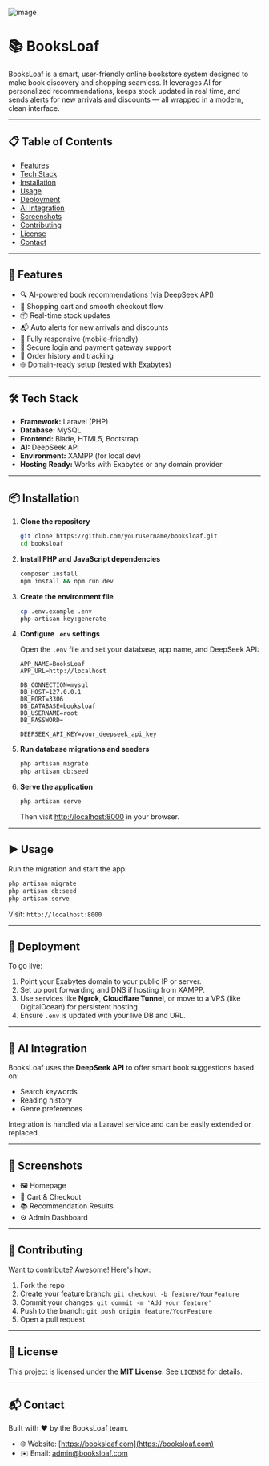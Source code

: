 ![image](https://github.com/user-attachments/assets/13b5538c-3f85-4e94-923d-703c342dd46d)
# 📚 BooksLoaf

BooksLoaf is a smart, user-friendly online bookstore system designed to make book discovery and shopping seamless. It leverages AI for personalized recommendations, keeps stock updated in real time, and sends alerts for new arrivals and discounts — all wrapped in a modern, clean interface.

---

## 📋 Table of Contents

- [Features](#-features)
- [Tech Stack](#-tech-stack)
- [Installation](#-installation)
- [Usage](#-usage)
- [Deployment](#-deployment)
- [AI Integration](#-ai-integration)
- [Screenshots](#-screenshots)
- [Contributing](#-contributing)
- [License](#-license)
- [Contact](#-contact)

---

## 🚀 Features

- 🔍 AI-powered book recommendations (via DeepSeek API)
- 🛒 Shopping cart and smooth checkout flow
- 📦 Real-time stock updates
- 📬 Auto alerts for new arrivals and discounts
- 📱 Fully responsive (mobile-friendly)
- 🔐 Secure login and payment gateway support
- 🧾 Order history and tracking
- 🌐 Domain-ready setup (tested with Exabytes)

---

## 🛠️ Tech Stack

- **Framework:** Laravel (PHP)
- **Database:** MySQL
- **Frontend:** Blade, HTML5, Bootstrap
- **AI:** DeepSeek API
- **Environment:** XAMPP (for local dev)
- **Hosting Ready:** Works with Exabytes or any domain provider

---

## 📦 Installation

1. **Clone the repository**
   
   ```bash
   git clone https://github.com/yourusername/booksloaf.git
   cd booksloaf
   ```

2. **Install PHP and JavaScript dependencies**
   
   ```bash
   composer install
   npm install && npm run dev
   ```

3. **Create the environment file**
   
   ```bash
   cp .env.example .env
   php artisan key:generate
   ```

4. **Configure `.env` settings**
   
   Open the `.env` file and set your database, app name, and DeepSeek API:

   ```env
   APP_NAME=BooksLoaf
   APP_URL=http://localhost

   DB_CONNECTION=mysql
   DB_HOST=127.0.0.1
   DB_PORT=3306
   DB_DATABASE=booksloaf
   DB_USERNAME=root
   DB_PASSWORD=

   DEEPSEEK_API_KEY=your_deepseek_api_key
   ```

5. **Run database migrations and seeders**

   ```bash
   php artisan migrate
   php artisan db:seed
   ```

6. **Serve the application**

   ```bash
   php artisan serve
   ```

   Then visit [http://localhost:8000](http://localhost:8000) in your browser.

---

## ▶️ Usage

Run the migration and start the app:

```bash
php artisan migrate
php artisan db:seed
php artisan serve
```

Visit: `http://localhost:8000`

---

## 🚢 Deployment

To go live:

1. Point your Exabytes domain to your public IP or server.
2. Set up port forwarding and DNS if hosting from XAMPP.
3. Use services like **Ngrok**, **Cloudflare Tunnel**, or move to a VPS (like DigitalOcean) for persistent hosting.
4. Ensure `.env` is updated with your live DB and URL.

---

## 🤖 AI Integration

BooksLoaf uses the **DeepSeek API** to offer smart book suggestions based on:

- Search keywords
- Reading history
- Genre preferences

Integration is handled via a Laravel service and can be easily extended or replaced.

---

## 📸 Screenshots

- 🖼️ Homepage
- 🛒 Cart & Checkout
- 📚 Recommendation Results
- ⚙️ Admin Dashboard

---

## 🤝 Contributing

Want to contribute? Awesome! Here's how:

1. Fork the repo
2. Create your feature branch: `git checkout -b feature/YourFeature`
3. Commit your changes: `git commit -m 'Add your feature'`
4. Push to the branch: `git push origin feature/YourFeature`
5. Open a pull request

---

## 📄 License

This project is licensed under the **MIT License**. See [`LICENSE`](LICENSE) for details.

---

## 📬 Contact

Built with ❤️ by the BooksLoaf team.

- 🌐 Website: [https://booksloaf.com](https://booksloaf.com)
- ✉️ Email: admin@booksloaf.com
